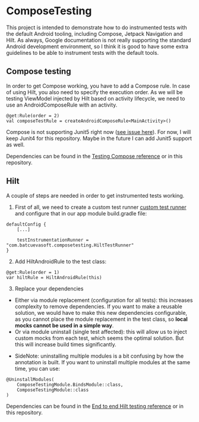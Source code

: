 # ComposeTesting
This project is intended to demonstrate how to do instrumented tests with the default Android tooling, including Compose, Jetpack Navigation and Hilt. As always, Google documentation is not really supporting the standard Android development environment, so I think it is good to have some extra guidelines to be able to instrument tests with the default tools. 

## Compose testing
In order to get Compose working, you have to add a Compose rule. In case of using Hilt, you also need to specify the execution order. As we will be testing ViewModel injected by Hilt based on activity lifecycle, we need to use an AndroidComposeRule with an activity.   
```
@get:Rule(order = 2)
val composeTestRule = createAndroidComposeRule<MainActivity>()
```

Compose is not supporting Junit5 right now ([see issue here](https://github.com/mannodermaus/android-junit5/issues/234)). For now, I will keep Junit4 for this repository. Maybe in the future I can add Junit5 support as well.

Dependencies can be found in the [Testing Compose reference](https://developer.android.com/jetpack/compose/testing) or in this repository.

## Hilt
A couple of steps are needed in order to get instrumented tests working. 
1. First of all, we need to create a custom test runner
[custom test runner](https://github.com/mathias21/ComposeTesting/blob/main/app/src/androidTest/java/com/batcuevasoft/composetesting/HiltTestRunner.kt) and configure that in our app module build.gradle file:

```
defaultConfig {
    [...]

    testInstrumentationRunner = "com.batcuevasoft.composetesting.HiltTestRunner"
}
```

2. Add HiltAndroidRule to the test class:

```
@get:Rule(order = 1)
var hiltRule = HiltAndroidRule(this)
```

3. Replace your dependencies
- Either via module replacement (configuration for all tests): this increases complexity to remove dependencies. If you want to make a reusable solution, we would have to make this new dependencies configurable, as you cannot place the module replacement in the test class, so **local mocks cannot be used in a simple way**.
- Or via module uninstall (single test affected): this will allow us to inject custom mocks from each test, which seems the optimal solution. But this will increase build times significantly.

* SideNote: uninstalling multiple modules is a bit confusing by how the annotation is built. If you want to uninstall multiple modules at the same time, you can use: 
```
@UninstallModules(
    ComposeTestingModule.BindsModule::class, 
    ComposeTestingModule::class
)
```

Dependencies can be found in the [End to end Hilt testing reference](https://developer.android.com/training/dependency-injection/hilt-testing#end-to-end) or in this repository.
